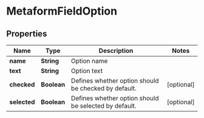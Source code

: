 
# MetaformFieldOption

## Properties
Name | Type | Description | Notes
------------ | ------------- | ------------- | -------------
**name** | **String** | Option name | 
**text** | **String** | Option text | 
**checked** | **Boolean** | Defines whether option should be checked by default. |  [optional]
**selected** | **Boolean** | Defines whether option should be selected by default. |  [optional]



